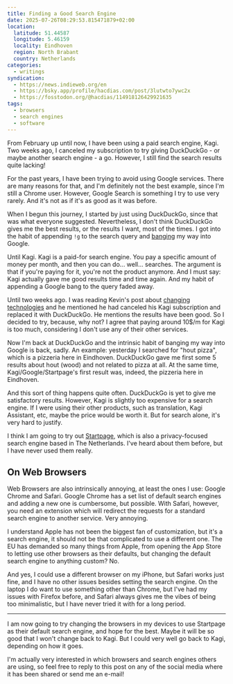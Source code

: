```yaml
---
title: Finding a Good Search Engine
date: 2025-07-26T08:29:53.815471879+02:00
location:
  latitude: 51.44587
  longitude: 5.46159
  locality: Eindhoven
  region: North Brabant
  country: Netherlands
categories:
  - writings
syndication:
  - https://news.indieweb.org/en
  - https://bsky.app/profile/hacdias.com/post/3lutwto7ywc2x
  - https://fosstodon.org/@hacdias/114918126429921635
tags:
  - browsers
  - search engines
  - software
---
```


From February up until now, I have been using a paid search engine, Kagi. Two weeks ago, I canceled my subscription to try giving DuckDuckGo - or maybe another search engine - a go. However, I still find the search results quite lacking!

<!--more-->

For the past years, I have been trying to avoid using Google services. There are many reasons for that, and I'm definitely not the best example, since I'm still a Chrome user. However, Google Search is something I try to use very rarely. And it's not as if it's as good as it was before.

When I begun this journey, I started by just using DuckDuckGo, since that was what everyone suggested. Nevertheless, I don't think DuckDuckGo gives me the best results, or the results I want, most of the times. I got into the habit of appending `!g` to the search query and [banging](https://duckduckgo.com/bangs) my way into Google.

Until Kagi. Kagi is a paid-for search engine. You pay a specific amount of money per month, and then you can do... well... searches. The argument is that if you're paying for it, you're not the product anymore. And I must say: Kagi actually gave me good results time and time again. And my habit of appending a Google bang to the query faded away.

Until two weeks ago. I was reading Kevin's post about [changing technologies](https://kevquirk.com/blog/out-with-old-tech-in-with-the-new) and he mentioned he had canceled his Kagi subscription and replaced it with DuckDuckGo. He mentions the results have been good. So I decided to try, because, why not? I agree that paying around 10$/m for Kagi is too much, considering I don't use any of their other services.

Now I'm back at DuckDuckGo and the intrinsic habit of banging my way into Google is back, sadly. An example: yesterday I searched for "hout pizza", which is a pizzeria here in Eindhoven. DuckDuckGo gave me first some 5 results about hout (wood) and not related to pizza at all. At the same time, Kagi/Google/Startpage's first result was, indeed, the pizzeria here in Eindhoven.

And this sort of thing happens quite often. DuckDuckGo is yet to give me satisfactory results. However, Kagi is slightly too expensive for a search engine. If I were using their other products, such as translation, Kagi Assistant, etc, maybe the price would be worth it. But for search alone, it's very hard to justify.

I think I am going to try out [Startpage](https://www.startpage.com/), which is also a privacy-focused search engine based in The Netherlands. I've heard about them before, but I have never used them really.

## On Web Browsers

Web Browsers are also intrinsically annoying, at least the ones I use: Google Chrome and Safari. Google Chrome has a set list of default search engines and adding a new one is cumbersome, but possible. With Safari, however, you need an extension which will redirect the requests for a standard search engine to another service. Very annoying.

I understand Apple has not been the biggest fan of customization, but it's a search engine, it should not be that complicated to use a different one. The EU has demanded so many things from Apple, from opening the App Store to letting use other browsers as their defaults, but changing the default search engine to anything custom? No.

And yes, I could use a different browser on my iPhone, but Safari works just fine, and I have no other issues besides setting the search engine. On the laptop I do want to use something other than Chrome, but I've had my issues with Firefox before, and Safari always gives me the vibes of being too minimalistic, but I have never tried it with for a long period.

---

I am now going to try changing the browsers in my devices to use Startpage as their default search engine, and hope for the best. Maybe it will be so good that I won't change back to Kagi. But I could very well go back to Kagi, depending on how it goes.

I'm actually very interested in which browsers and search engines others are using, so feel free to reply to this post on any of the social media where it has been shared or send me an e-mail!
